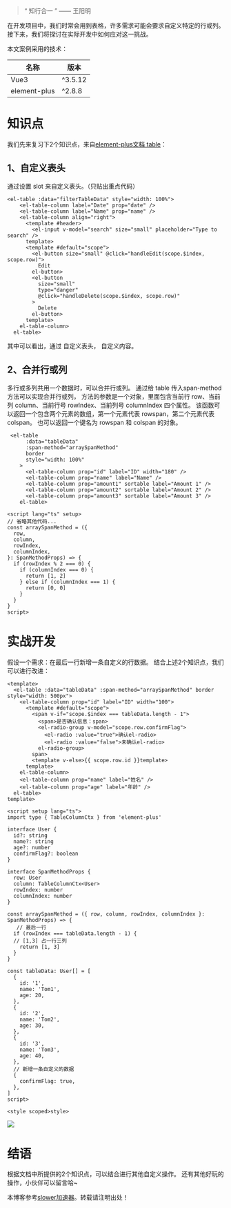 

> “ 知行合一 ” —— 王阳明


在开发项目中，我们时常会用到表格，许多需求可能会要求自定义特定的行或列。
接下来，我们将探讨在实际开发中如何应对这一挑战。


本文案例采用的技术：




| 名称 | 版本 |
| --- | --- |
| Vue3 | ^3\.5\.12 |
| element\-plus | ^2\.8\.8 |


# 知识点


我们先来复习下2个知识点，来自[element\-plus文档 table](https://github.com)：


## 1、自定义表头


通过设置 slot 来自定义表头。（只贴出重点代码）



```
<el-table :data="filterTableData" style="width: 100%">
    <el-table-column label="Date" prop="date" />
    <el-table-column label="Name" prop="name" />
    <el-table-column align="right">
      <template #header>
        <el-input v-model="search" size="small" placeholder="Type to search" />
      template>
      <template #default="scope">
        <el-button size="small" @click="handleEdit(scope.$index, scope.row)">
          Edit
        el-button>
        <el-button
          size="small"
          type="danger"
          @click="handleDelete(scope.$index, scope.row)"
        >
          Delete
        el-button>
      template>
    el-table-column>
  el-table>

```

其中可以看出，通过  自定义表头， 自定义内容。


## 2、合并行或列


多行或多列共用一个数据时，可以合并行或列。
通过给 table 传入span\-method方法可以实现合并行或列， 方法的参数是一个对象，里面包含当前行 row、当前列 column、当前行号 rowIndex、当前列号 columnIndex 四个属性。 该函数可以返回一个包含两个元素的数组，第一个元素代表 rowspan，第二个元素代表 colspan。 也可以返回一个键名为 rowspan 和 colspan 的对象。



```
 <el-table
      :data="tableData"
      :span-method="arraySpanMethod"
      border
      style="width: 100%"
    >
      <el-table-column prop="id" label="ID" width="180" />
      <el-table-column prop="name" label="Name" />
      <el-table-column prop="amount1" sortable label="Amount 1" />
      <el-table-column prop="amount2" sortable label="Amount 2" />
      <el-table-column prop="amount3" sortable label="Amount 3" />
    el-table>

<script lang="ts" setup>
// 省略其他代码...
const arraySpanMethod = ({
  row,
  column,
  rowIndex,
  columnIndex,
}: SpanMethodProps) => {
  if (rowIndex % 2 === 0) {
    if (columnIndex === 0) {
      return [1, 2]
    } else if (columnIndex === 1) {
      return [0, 0]
    }
  }
}
script>

```

# 实战开发


假设一个需求：在最后一行新增一条自定义的行数据。
结合上述2个知识点，我们可以进行改进：



```
<template>
  <el-table :data="tableData" :span-method="arraySpanMethod" border style="width: 500px">
    <el-table-column prop="id" label="ID" width="100">
      <template #default="scope">
        <span v-if="scope.$index === tableData.length - 1">
          <span>是否确认信息：span>
          <el-radio-group v-model="scope.row.confirmFlag">
            <el-radio :value="true">确认el-radio>
            <el-radio :value="false">未确认el-radio>
          el-radio-group>
        span>
        <template v-else>{{ scope.row.id }}template>
      template>
    el-table-column>
    <el-table-column prop="name" label="姓名" />
    <el-table-column prop="age" label="年龄" />
  el-table>
template>

<script setup lang="ts">
import type { TableColumnCtx } from 'element-plus'

interface User {
  id?: string
  name?: string
  age?: number
  confirmFlag?: boolean
}

interface SpanMethodProps {
  row: User
  column: TableColumnCtx<User>
  rowIndex: number
  columnIndex: number
}

const arraySpanMethod = ({ row, column, rowIndex, columnIndex }: SpanMethodProps) => {
   // 最后一行
  if (rowIndex === tableData.length - 1) {
  // [1,3] 占一行三列
    return [1, 3]
  }
}

const tableData: User[] = [
  {
    id: '1',
    name: 'Tom1',
    age: 20,
  },
  {
    id: '2',
    name: 'Tom2',
    age: 30,
  },
  {
    id: '3',
    name: 'Tom3',
    age: 40,
  },
  // 新增一条自定义的数据
  {
    confirmFlag: true,
  },
]
script>

<style scoped>style>

```

![](https://img2024.cnblogs.com/blog/3564427/202412/3564427-20241201191734935-119658866.png)


# 结语


根据文档中所提供的2个知识点，可以结合进行其他自定义操作。
还有其他好玩的操作，小伙伴可以留言哈\~


 本博客参考[slower加速器](https://chundaotian.com)。转载请注明出处！
